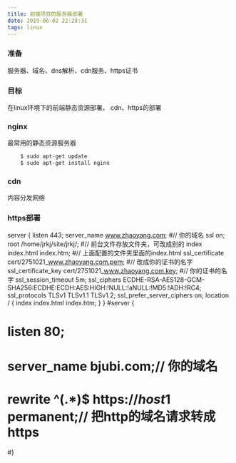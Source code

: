 ```yaml
---
title: 前端项目的服务器部署
date: 2019-06-02 22:28:31
tags: linux
---
```


### 准备

服务器、域名、dns解析、cdn服务、https证书

### 目标

在linux环境下的前端静态资源部署。
cdn、https的部署

### nginx

最常用的静态资源服务器

``` bash
	$ sudo apt-get update
	$ sudo apt-get install nginx
```

### cdn
内容分发网络

### https部署
server {
    listen 443;
    server_name www.zhaoyang.com; #// 你的域名
    ssl on;
    root /home/jrkj/site/jrkj/; #// 前台文件存放文件夹，可改成别的
    index index.html index.htm; #// 上面配置的文件夹里面的index.html
    ssl_certificate  cert/2751021_www.zhaoyang.com.pem; #// 改成你的证书的名字
    ssl_certificate_key cert/2751021_www.zhaoyang.com.key; #// 你的证书的名字
    ssl_session_timeout 5m;
    ssl_ciphers ECDHE-RSA-AES128-GCM-SHA256:ECDHE:ECDH:AES:HIGH:!NULL:!aNULL:!MD5:!ADH:!RC4;
    ssl_protocols TLSv1 TLSv1.1 TLSv1.2;
    ssl_prefer_server_ciphers on;
    location / {
        index index.html index.htm;
    }
}
#server {
#    listen 80;
#    server_name bjubi.com;// 你的域名
#    rewrite ^(.*)$ https://$host$1 permanent;// 把http的域名请求转成https
#}